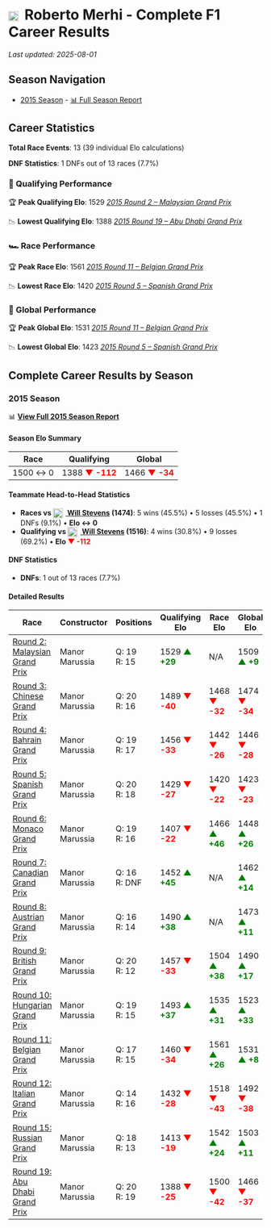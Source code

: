 # <img src="https://upload.wikimedia.org/wikipedia/commons/9/9a/Flag_of_Spain.svg" alt="Spain" width="20" height="auto" style="vertical-align: middle; margin-right: 5px;" onerror="this.outerHTML='🇪🇸'; this.style.marginRight='5px';"/> Roberto Merhi - Complete F1 Career Results

*Last updated: 2025-08-01*

## Season Navigation

- [2015 Season](#2015-season) - [📊 Full Season Report](../seasons/2015-season-report)

## Career Statistics

**Total Race Events**: 13 (39 individual Elo calculations)

**DNF Statistics**: 1 DNFs out of 13 races (7.7%)

### 🏁 Qualifying Performance

🏆 **Peak Qualifying Elo**: 1529
   *[2015 Round 2 – Malaysian Grand Prix](../seasons/2015-season-report#round-2-malaysian-grand-prix)*

📉 **Lowest Qualifying Elo**: 1388
   *[2015 Round 19 – Abu Dhabi Grand Prix](../seasons/2015-season-report#round-19-abu-dhabi-grand-prix)*

### 🏎️ Race Performance

🏆 **Peak Race Elo**: 1561
   *[2015 Round 11 – Belgian Grand Prix](../seasons/2015-season-report#round-11-belgian-grand-prix)*

📉 **Lowest Race Elo**: 1420
   *[2015 Round 5 – Spanish Grand Prix](../seasons/2015-season-report#round-5-spanish-grand-prix)*

### 🌟 Global Performance

🏆 **Peak Global Elo**: 1531
   *[2015 Round 11 – Belgian Grand Prix](../seasons/2015-season-report#round-11-belgian-grand-prix)*

📉 **Lowest Global Elo**: 1423
   *[2015 Round 5 – Spanish Grand Prix](../seasons/2015-season-report#round-5-spanish-grand-prix)*


## Complete Career Results by Season

### 2015 Season

📊 **[View Full 2015 Season Report](../seasons/2015-season-report)**

#### Season Elo Summary

| Race | Qualifying | Global |
|------|------------|--------|
| 1500 ↔ 0 | 1388 **<span style="color: red;">▼ -112</span>** | 1466 **<span style="color: red;">▼ -34</span>** |

#### Teammate Head-to-Head Statistics

- **Races vs [<img src="https://upload.wikimedia.org/wikipedia/commons/thumb/8/83/Flag_of_the_United_Kingdom_%283-5%29.svg/512px-Flag_of_the_United_Kingdom_%283-5%29.svg.png?20250726143817" alt="United Kingdom" width="20" height="auto" style="vertical-align: middle; margin-right: 5px;" onerror="this.outerHTML='🇬🇧'; this.style.marginRight='5px';"/> Will Stevens](will-stevens) (1474)**: 5 wins (45.5%) • 5 losses (45.5%) • 1 DNFs (9.1%) • **Elo ↔ 0**
- **Qualifying vs [<img src="https://upload.wikimedia.org/wikipedia/commons/thumb/8/83/Flag_of_the_United_Kingdom_%283-5%29.svg/512px-Flag_of_the_United_Kingdom_%283-5%29.svg.png?20250726143817" alt="United Kingdom" width="20" height="auto" style="vertical-align: middle; margin-right: 5px;" onerror="this.outerHTML='🇬🇧'; this.style.marginRight='5px';"/> Will Stevens](will-stevens) (1516)**: 4 wins (30.8%) • 9 losses (69.2%) • **Elo <span style="color: red;">▼ -112</span>**

#### DNF Statistics

- **DNFs**: 1 out of 13 races (7.7%)

#### Detailed Results

| Race | Constructor | Positions | Qualifying Elo | Race Elo | Global Elo | Teammate |
|------|-------------|-----------|----------------|----------|------------|----------|
| [Round 2: Malaysian Grand Prix](../seasons/2015-season-report#round-2-malaysian-grand-prix) | Manor Marussia | Q: 19<br/>R: 15 | 1529 **<span style="color: green;">▲ +29</span>** | N/A | 1509 **<span style="color: green;">▲ +9</span>** | [<img src="https://upload.wikimedia.org/wikipedia/commons/thumb/8/83/Flag_of_the_United_Kingdom_%283-5%29.svg/512px-Flag_of_the_United_Kingdom_%283-5%29.svg.png?20250726143817" alt="United Kingdom" width="20" height="auto" style="vertical-align: middle; margin-right: 5px;" onerror="this.outerHTML='🇬🇧'; this.style.marginRight='5px';"/> Will Stevens](will-stevens)<br/>Q: 999<br/>R: DNF |
| [Round 3: Chinese Grand Prix](../seasons/2015-season-report#round-3-chinese-grand-prix) | Manor Marussia | Q: 20<br/>R: 16 | 1489 **<span style="color: red;">▼ -40</span>** | 1468 **<span style="color: red;">▼ -32</span>** | 1474 **<span style="color: red;">▼ -34</span>** | [<img src="https://upload.wikimedia.org/wikipedia/commons/thumb/8/83/Flag_of_the_United_Kingdom_%283-5%29.svg/512px-Flag_of_the_United_Kingdom_%283-5%29.svg.png?20250726143817" alt="United Kingdom" width="20" height="auto" style="vertical-align: middle; margin-right: 5px;" onerror="this.outerHTML='🇬🇧'; this.style.marginRight='5px';"/> Will Stevens](will-stevens)<br/>Q: 19<br/>R: 15 |
| [Round 4: Bahrain Grand Prix](../seasons/2015-season-report#round-4-bahrain-grand-prix) | Manor Marussia | Q: 19<br/>R: 17 | 1456 **<span style="color: red;">▼ -33</span>** | 1442 **<span style="color: red;">▼ -26</span>** | 1446 **<span style="color: red;">▼ -28</span>** | [<img src="https://upload.wikimedia.org/wikipedia/commons/thumb/8/83/Flag_of_the_United_Kingdom_%283-5%29.svg/512px-Flag_of_the_United_Kingdom_%283-5%29.svg.png?20250726143817" alt="United Kingdom" width="20" height="auto" style="vertical-align: middle; margin-right: 5px;" onerror="this.outerHTML='🇬🇧'; this.style.marginRight='5px';"/> Will Stevens](will-stevens)<br/>Q: 18<br/>R: 16 |
| [Round 5: Spanish Grand Prix](../seasons/2015-season-report#round-5-spanish-grand-prix) | Manor Marussia | Q: 20<br/>R: 18 | 1429 **<span style="color: red;">▼ -27</span>** | 1420 **<span style="color: red;">▼ -22</span>** | 1423 **<span style="color: red;">▼ -23</span>** | [<img src="https://upload.wikimedia.org/wikipedia/commons/thumb/8/83/Flag_of_the_United_Kingdom_%283-5%29.svg/512px-Flag_of_the_United_Kingdom_%283-5%29.svg.png?20250726143817" alt="United Kingdom" width="20" height="auto" style="vertical-align: middle; margin-right: 5px;" onerror="this.outerHTML='🇬🇧'; this.style.marginRight='5px';"/> Will Stevens](will-stevens)<br/>Q: 19<br/>R: 17 |
| [Round 6: Monaco Grand Prix](../seasons/2015-season-report#round-6-monaco-grand-prix) | Manor Marussia | Q: 19<br/>R: 16 | 1407 **<span style="color: red;">▼ -22</span>** | 1466 **<span style="color: green;">▲ +46</span>** | 1448 **<span style="color: green;">▲ +26</span>** | [<img src="https://upload.wikimedia.org/wikipedia/commons/thumb/8/83/Flag_of_the_United_Kingdom_%283-5%29.svg/512px-Flag_of_the_United_Kingdom_%283-5%29.svg.png?20250726143817" alt="United Kingdom" width="20" height="auto" style="vertical-align: middle; margin-right: 5px;" onerror="this.outerHTML='🇬🇧'; this.style.marginRight='5px';"/> Will Stevens](will-stevens)<br/>Q: 18<br/>R: 17 |
| [Round 7: Canadian Grand Prix](../seasons/2015-season-report#round-7-canadian-grand-prix) | Manor Marussia | Q: 16<br/>R: DNF | 1452 **<span style="color: green;">▲ +45</span>** | N/A | 1462 **<span style="color: green;">▲ +14</span>** | [<img src="https://upload.wikimedia.org/wikipedia/commons/thumb/8/83/Flag_of_the_United_Kingdom_%283-5%29.svg/512px-Flag_of_the_United_Kingdom_%283-5%29.svg.png?20250726143817" alt="United Kingdom" width="20" height="auto" style="vertical-align: middle; margin-right: 5px;" onerror="this.outerHTML='🇬🇧'; this.style.marginRight='5px';"/> Will Stevens](will-stevens)<br/>Q: 17<br/>R: 17 |
| [Round 8: Austrian Grand Prix](../seasons/2015-season-report#round-8-austrian-grand-prix) | Manor Marussia | Q: 16<br/>R: 14 | 1490 **<span style="color: green;">▲ +38</span>** | N/A | 1473 **<span style="color: green;">▲ +11</span>** | [<img src="https://upload.wikimedia.org/wikipedia/commons/thumb/8/83/Flag_of_the_United_Kingdom_%283-5%29.svg/512px-Flag_of_the_United_Kingdom_%283-5%29.svg.png?20250726143817" alt="United Kingdom" width="20" height="auto" style="vertical-align: middle; margin-right: 5px;" onerror="this.outerHTML='🇬🇧'; this.style.marginRight='5px';"/> Will Stevens](will-stevens)<br/>Q: 17<br/>R: DNF |
| [Round 9: British Grand Prix](../seasons/2015-season-report#round-9-british-grand-prix) | Manor Marussia | Q: 20<br/>R: 12 | 1457 **<span style="color: red;">▼ -33</span>** | 1504 **<span style="color: green;">▲ +38</span>** | 1490 **<span style="color: green;">▲ +17</span>** | [<img src="https://upload.wikimedia.org/wikipedia/commons/thumb/8/83/Flag_of_the_United_Kingdom_%283-5%29.svg/512px-Flag_of_the_United_Kingdom_%283-5%29.svg.png?20250726143817" alt="United Kingdom" width="20" height="auto" style="vertical-align: middle; margin-right: 5px;" onerror="this.outerHTML='🇬🇧'; this.style.marginRight='5px';"/> Will Stevens](will-stevens)<br/>Q: 19<br/>R: 13 |
| [Round 10: Hungarian Grand Prix](../seasons/2015-season-report#round-10-hungarian-grand-prix) | Manor Marussia | Q: 19<br/>R: 15 | 1493 **<span style="color: green;">▲ +37</span>** | 1535 **<span style="color: green;">▲ +31</span>** | 1523 **<span style="color: green;">▲ +33</span>** | [<img src="https://upload.wikimedia.org/wikipedia/commons/thumb/8/83/Flag_of_the_United_Kingdom_%283-5%29.svg/512px-Flag_of_the_United_Kingdom_%283-5%29.svg.png?20250726143817" alt="United Kingdom" width="20" height="auto" style="vertical-align: middle; margin-right: 5px;" onerror="this.outerHTML='🇬🇧'; this.style.marginRight='5px';"/> Will Stevens](will-stevens)<br/>Q: 20<br/>R: 16 |
| [Round 11: Belgian Grand Prix](../seasons/2015-season-report#round-11-belgian-grand-prix) | Manor Marussia | Q: 17<br/>R: 15 | 1460 **<span style="color: red;">▼ -34</span>** | 1561 **<span style="color: green;">▲ +26</span>** | 1531 **<span style="color: green;">▲ +8</span>** | [<img src="https://upload.wikimedia.org/wikipedia/commons/thumb/8/83/Flag_of_the_United_Kingdom_%283-5%29.svg/512px-Flag_of_the_United_Kingdom_%283-5%29.svg.png?20250726143817" alt="United Kingdom" width="20" height="auto" style="vertical-align: middle; margin-right: 5px;" onerror="this.outerHTML='🇬🇧'; this.style.marginRight='5px';"/> Will Stevens](will-stevens)<br/>Q: 15<br/>R: 16 |
| [Round 12: Italian Grand Prix](../seasons/2015-season-report#round-12-italian-grand-prix) | Manor Marussia | Q: 14<br/>R: 16 | 1432 **<span style="color: red;">▼ -28</span>** | 1518 **<span style="color: red;">▼ -43</span>** | 1492 **<span style="color: red;">▼ -38</span>** | [<img src="https://upload.wikimedia.org/wikipedia/commons/thumb/8/83/Flag_of_the_United_Kingdom_%283-5%29.svg/512px-Flag_of_the_United_Kingdom_%283-5%29.svg.png?20250726143817" alt="United Kingdom" width="20" height="auto" style="vertical-align: middle; margin-right: 5px;" onerror="this.outerHTML='🇬🇧'; this.style.marginRight='5px';"/> Will Stevens](will-stevens)<br/>Q: 13<br/>R: 15 |
| [Round 15: Russian Grand Prix](../seasons/2015-season-report#round-15-russian-grand-prix) | Manor Marussia | Q: 18<br/>R: 13 | 1413 **<span style="color: red;">▼ -19</span>** | 1542 **<span style="color: green;">▲ +24</span>** | 1503 **<span style="color: green;">▲ +11</span>** | [<img src="https://upload.wikimedia.org/wikipedia/commons/thumb/8/83/Flag_of_the_United_Kingdom_%283-5%29.svg/512px-Flag_of_the_United_Kingdom_%283-5%29.svg.png?20250726143817" alt="United Kingdom" width="20" height="auto" style="vertical-align: middle; margin-right: 5px;" onerror="this.outerHTML='🇬🇧'; this.style.marginRight='5px';"/> Will Stevens](will-stevens)<br/>Q: 17<br/>R: 14 |
| [Round 19: Abu Dhabi Grand Prix](../seasons/2015-season-report#round-19-abu-dhabi-grand-prix) | Manor Marussia | Q: 20<br/>R: 19 | 1388 **<span style="color: red;">▼ -25</span>** | 1500 **<span style="color: red;">▼ -42</span>** | 1466 **<span style="color: red;">▼ -37</span>** | [<img src="https://upload.wikimedia.org/wikipedia/commons/thumb/8/83/Flag_of_the_United_Kingdom_%283-5%29.svg/512px-Flag_of_the_United_Kingdom_%283-5%29.svg.png?20250726143817" alt="United Kingdom" width="20" height="auto" style="vertical-align: middle; margin-right: 5px;" onerror="this.outerHTML='🇬🇧'; this.style.marginRight='5px';"/> Will Stevens](will-stevens)<br/>Q: 19<br/>R: 18 |

